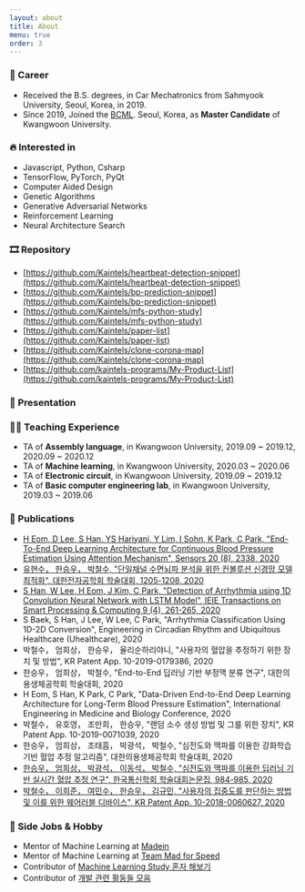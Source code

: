 ```yaml
---
layout: about
title: About
menu: true
order: 3
---
```


### 🔭 Career
- Received the B.S. degrees, in Car Mechatronics from Sahmyook University, Seoul, Korea, in 2019.
- Since 2019, Joined the [BCML](http://bcml.kw.ac.kr/). Seoul, Korea, as **Master Candidate** of Kwangwoon University.

### 🔥 Interested in

- Javascript, Python, Csharp
- TensorFlow, PyTorch, PyQt
- Computer Aided Design
- Genetic Algorithms
- Generative Adversarial Networks
- Reinforcement Learning
- Neural Architecture Search

### 🎞 Repository

- [https://github.com/Kaintels/heartbeat-detection-snippet](https://github.com/Kaintels/heartbeat-detection-snippet)
- [https://github.com/Kaintels/bp-prediction-snippet](https://github.com/Kaintels/bp-prediction-snippet)
- [https://github.com/Kaintels/mfs-python-study](https://github.com/Kaintels/mfs-python-study)
- [https://github.com/Kaintels/paper-list](https://github.com/Kaintels/paper-list)
- [https://github.com/Kaintels/clone-corona-map](https://github.com/Kaintels/clone-corona-map)
- [https://github.com/kaintels-programs/My-Product-List](https://github.com/kaintels-programs/My-Product-List)


### 📢 Presentation

### 👨‍💻 Teaching Experience
- TA of **Assembly language**, in Kwangwoon University, 2019.09 ~ 2019.12, 2020.09 ~ 2020.12
- TA of **Machine learning**, in Kwangwoon University, 2020.03 ~ 2020.06
- TA of **Electronic circuit**, in Kwangwoon University, 2019.09 ~ 2019.12
- TA of **Basic computer engineering lab**, in Kwangwoon University, 2019.03 ~ 2019.06

### 📃 Publications
- [H Eom, D Lee, S Han, YS Hariyani, Y Lim, I Sohn, K Park, C Park, "End-To-End Deep Learning Architecture for Continuous Blood Pressure Estimation Using Attention Mechanism", Sensors 20 (8), 2338, 2020](https://www.mdpi.com/1424-8220/20/8/2338)
- [유현수， 한승우， 박철수, "단일채널 수면뇌파 분석을 위한 컨볼루션 신경망 모델 최적화", 대한전자공학회 학술대회, 1205-1208, 2020](https://www.dbpia.co.kr/Journal/articleDetail?nodeId=NODE10448123)
- [S Han, W Lee, H Eom, J Kim, C Park, "Detection of Arrhythmia using 1D Convolution Neural Network with LSTM Model", IEIE Transactions on Smart Processing & Computing 9 (4), 261-265, 2020](https://www.dbpia.co.kr/Journal/articleDetail?nodeId=NODE09417477)
- S Baek, S Han, J Lee, W Lee, C Park, "Arrhythmia Classification Using 1D-2D Conversion", Engineering in Circadian Rhythm and Ubiquitous Healthcare (Uhealthcare), 2020
- 박철수， 엄희상， 한승우， 율리순하리야니, "사용자의 혈압을 추정하기 위한 장치 및 방법", KR Patent App. 10-2019-0179386, 2020
- 한승우， 엄희상， 박철수, "End-to-End 딥러닝 기반 부정맥 분류 연구", 대한의용생체공학회 학술대회, 2020
- H Eom, S Han, K Park, C Park, "Data-Driven End-to-End Deep Learning Architecture for Long-Term Blood Pressure Estimation", International Engineering in Medicine and Biology Conference, 2020
- 박철수， 유호영， 조만희， 한승우, "랜덤 소수 생성 방법 및 그를 위한 장치", KR Patent App. 10-2019-0071039, 2020
- 한승우， 엄희상， 조태흠， 박광석， 박철수, "심전도와 맥파를 이용한 강화학습 기반 혈압 추정 알고리즘", 대한의용생체공학회 학술대회, 2020
- [한승우， 엄희상， 박광석， 이동석， 박철수, "심전도와 맥파를 이용한 딥러닝 기반 실시간 혈압 추정 연구", 한국통신학회 학술대회논문집, 984-985, 2020](http://www.dbpia.co.kr/Journal/articleDetail?nodeId=NODE08003641)
- [박철수， 이희준， 여민수， 한승우， 김규민, "사용자의 집중도를 판단하는 방법 및 이를 위한 웨어러블 디바이스", KR Patent App. 10-2018-0060627, 2020](https://doi.org/10.8080/1020180060627)

### 👯 Side Jobs & Hobby
- Mentor of Machine Learning at [Madein](https://made-in.co.kr/)
- Mentor of Machine Learning at [Team Mad for Speed](https://www.facebook.com/teammfs)
- Contributor of [Machine Learning Study 혼자 해보기](https://github.com/teddylee777/machine-learning) 
- Contributor of [개발 관련 활동들 모음](https://github.com/FKgk/awesome-activity)